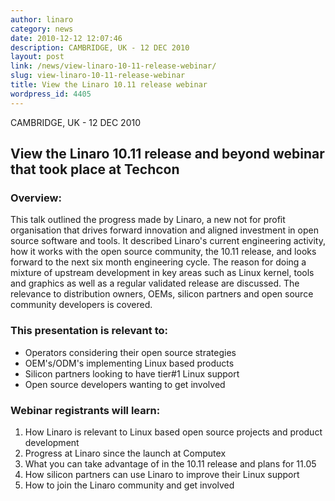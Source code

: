 ```yaml
---
author: linaro
category: news
date: 2010-12-12 12:07:46
description: CAMBRIDGE, UK - 12 DEC 2010
layout: post
link: /news/view-linaro-10-11-release-webinar/
slug: view-linaro-10-11-release-webinar
title: View the Linaro 10.11 release webinar
wordpress_id: 4405
---
```


CAMBRIDGE, UK - 12 DEC 2010

## View the Linaro 10.11 release and beyond webinar that took place at Techcon

### Overview:

This talk outlined the progress made by Linaro, a new not for profit organisation that drives forward innovation and aligned investment in open source software and tools. It described Linaro's current engineering activity, how it works with the open source community, the 10.11 release, and looks forward to the next six month engineering cycle. The reason for doing a mixture of upstream development in key areas such as Linux kernel, tools and graphics as well as a regular validated release are discussed. The relevance to distribution owners, OEMs, silicon partners and open source community developers is covered.

### This presentation is relevant to:

- Operators considering their open source strategies
- OEM's/ODM's implementing Linux based products
- Silicon partners looking to have tier#1 Linux support
- Open source developers wanting to get involved

### Webinar registrants will learn:

1. How Linaro is relevant to Linux based open source projects and product development
2. Progress at Linaro since the launch at Computex
3. What you can take advantage of in the 10.11 release and plans for 11.05
4. How silicon partners can use Linaro to improve their Linux support
5. How to join the Linaro community and get involved